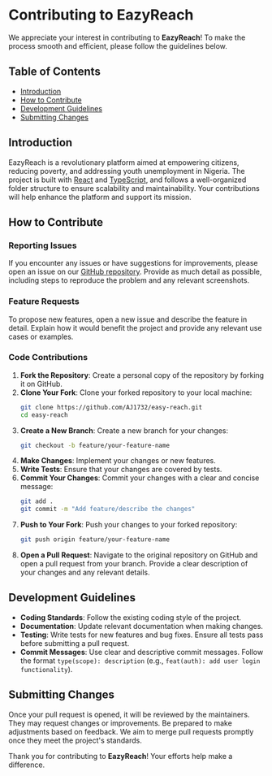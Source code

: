 # Contributing to EazyReach

We appreciate your interest in contributing to **EazyReach**! To make the process smooth and efficient, please follow the guidelines below.

## Table of Contents

- [Introduction](#introduction)
- [How to Contribute](#how-to-contribute)
- [Development Guidelines](#development-guidelines)
- [Submitting Changes](#submitting-changes)

## Introduction

EazyReach is a revolutionary platform aimed at empowering citizens, reducing poverty, and addressing youth unemployment in Nigeria. The project is built with [React](https://reactjs.org/) and [TypeScript](https://www.typescriptlang.org/), and follows a well-organized folder structure to ensure scalability and maintainability. Your contributions will help enhance the platform and support its mission.

## How to Contribute

### Reporting Issues

If you encounter any issues or have suggestions for improvements, please open an issue on our [GitHub repository](https://github.com/AJ1732/easy-reach/issues). Provide as much detail as possible, including steps to reproduce the problem and any relevant screenshots.

### Feature Requests

To propose new features, open a new issue and describe the feature in detail. Explain how it would benefit the project and provide any relevant use cases or examples.

### Code Contributions

1. **Fork the Repository**: Create a personal copy of the repository by forking it on GitHub.
2. **Clone Your Fork**: Clone your forked repository to your local machine:
   ```bash
   git clone https://github.com/AJ1732/easy-reach.git
   cd easy-reach
   ```
3. **Create a New Branch**: Create a new branch for your changes:
   ```bash
   git checkout -b feature/your-feature-name
   ```
4. **Make Changes**: Implement your changes or new features.
5. **Write Tests**: Ensure that your changes are covered by tests.
6. **Commit Your Changes**: Commit your changes with a clear and concise message:
   ```bash
   git add .
   git commit -m "Add feature/describe the changes"
   ```
7. **Push to Your Fork**: Push your changes to your forked repository:
   ```bash
   git push origin feature/your-feature-name
   ```
8. **Open a Pull Request**: Navigate to the original repository on GitHub and open a pull request from your branch. Provide a clear description of your changes and any relevant details.

## Development Guidelines

- **Coding Standards**: Follow the existing coding style of the project.
- **Documentation**: Update relevant documentation when making changes.
- **Testing**: Write tests for new features and bug fixes. Ensure all tests pass before submitting a pull request.
- **Commit Messages**: Use clear and descriptive commit messages. Follow the format `type(scope): description` (e.g., `feat(auth): add user login functionality`).

## Submitting Changes

Once your pull request is opened, it will be reviewed by the maintainers. They may request changes or improvements. Be prepared to make adjustments based on feedback. We aim to merge pull requests promptly once they meet the project's standards.

Thank you for contributing to **EazyReach**! Your efforts help make a difference.